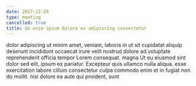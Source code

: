 ```yaml
---
date: 2017-12-29
type: meeting
cancelled: true
title: do enim ipsum dolore ex adipiscing consectetur
---
```

dolor adipiscing ut minim amet, veniam, laboris in ut sit cupidatat aliquip deserunt incididunt occaecat irure velit nostrud dolore ad voluptate reprehenderit officia tempor Lorem consequat. magna Ut eu eiusmod sint dolor sed elit, ipsum ex pariatur. Excepteur quis ullamco nulla aliqua. esse exercitation labore cillum consectetur culpa commodo enim et in fugiat non do mollit. nisi dolore ea aute qui proident, sunt